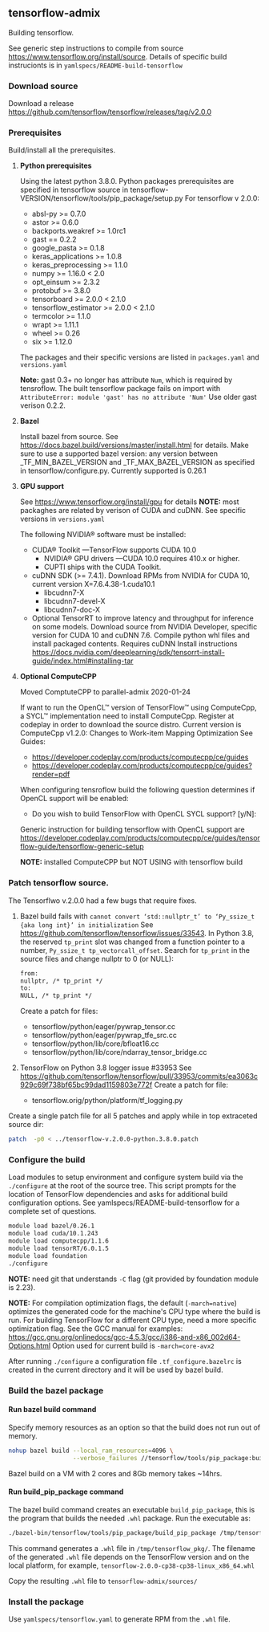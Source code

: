 ## tensorflow-admix
Building tensorflow. 

See generic step instructions to compile from source https://www.tensorflow.org/install/source. 
Details of specific build instrucionts is in `yamlspecs/README-build-tensorflow`

### Download source

Download a release https://github.com/tensorflow/tensorflow/releases/tag/v2.0.0

### Prerequisites

Build/install all the prerequisites.

1. **Python prerequisites**

   Using the latest python 3.8.0.
   Python packages prerequisites are specified in tensorflow source
   in tensorflow-VERSION/tensorflow/tools/pip_package/setup.py
   For tensorflow v 2.0.0: 
   - absl-py >= 0.7.0
   - astor >= 0.6.0
   - backports.weakref >= 1.0rc1
   - gast == 0.2.2
   - google_pasta >= 0.1.8
   - keras_applications >= 1.0.8
   - keras_preprocessing >= 1.1.0
   - numpy >= 1.16.0 < 2.0
   - opt_einsum >= 2.3.2
   - protobuf >= 3.8.0
   - tensorboard >= 2.0.0 < 2.1.0
   - tensorflow_estimator >= 2.0.0 < 2.1.0
   - termcolor >= 1.1.0
   - wrapt >= 1.11.1
   - wheel >= 0.26
   - six >= 1.12.0

   The packages and their specific versions are listed in `packages.yaml` and `versions.yaml`

   **Note:** gast 0.3+ no longer has attribute `Num`, which is required by tensroflow. The built
   tensorflow package fails on import with `AttributeError: module 'gast' has no attribute 'Num'`
   Use older gast verison 0.2.2. 

1. **Bazel**

   Install bazel from source. See https://docs.bazel.build/versions/master/install.html for details.
   Make sure to use a supported bazel version: any version between _TF_MIN_BAZEL_VERSION and 
   _TF_MAX_BAZEL_VERSION as specified in tensorflow/configure.py. Currently supported is 0.26.1

1. **GPU support**  

   See https://www.tensorflow.org/install/gpu for details
   **NOTE:** most packaghes are related by verison of CUDA and cuDNN. See specific versions
   in `versions.yaml`

   The following NVIDIA® software must be installed:
   - CUDA® Toolkit —TensorFlow supports CUDA 10.0 
     - NVIDIA® GPU drivers —CUDA 10.0 requires 410.x or higher.
     - CUPTI ships with the CUDA Toolkit.
   - cuDNN SDK (>= 7.4.1). Download RPMs from NVIDIA for CUDA 10, current version X=7.6.4.38-1.cuda10.1
     - libcudnn7-X
     - libcudnn7-devel-X
     - libcudnn7-doc-X
   - Optional TensorRT to improve latency and throughput for inference on some models.
     Download source from NVIDIA Developer, specific version for CUDA 10 and cuDNN 7.6. Compile python
     whl files and install packaged  contents. Requires cuDNN
     Install instructions https://docs.nvidia.com/deeplearning/sdk/tensorrt-install-guide/index.html#installing-tar

1. **Optional ComputeCPP**
  
   Moved ComptuteCPP to parallel-admix 2020-01-24
  
   If want to run the OpenCL™ version of TensorFlow™ using ComputeCpp, a SYCL™ implementation
   need to install ComputeCpp.  Register at codeplay in order to download the source distro.
   Current version is ComputeCpp v1.2.0: Changes to Work-item Mapping Optimization
   See Guides:
   - https://developer.codeplay.com/products/computecpp/ce/guides
   - https://developer.codeplay.com/products/computecpp/ce/guides?render=pdf
   
   When configuring tensroflow build the following question determines if OpenCL support will be enabled: 
   - Do you wish to build TensorFlow with OpenCL SYCL support? [y/N]: 
   
   Generic instruction for building tensorflow with OpenCL support are 
   https://developer.codeplay.com/products/computecpp/ce/guides/tensorflow-guide/tensorflow-generic-setup

   **NOTE:** installed ComputeCPP but NOT USING with tensorflow build

### Patch tensorflow source.

The Tensorflwo v.2.0.0 had a few bugs that require fixes.

1. Bazel build fails with `cannot convert ‘std::nullptr_t’ to ‘Py_ssize_t {aka long int}’ in initialization`
   See https://github.com/tensorflow/tensorflow/issues/33543.
   In Python 3.8, the reserved `tp_print` slot was changed from a function pointer to a number, 
   `Py_ssize_t tp_vectorcall_offset`. Search for `tp_print` in the source files and change nullptr to 0 (or NULL):
   ```txt
   from:
   nullptr, /* tp_print */ 
   to:
   NULL, /* tp_print */ 
   ```
   Create a patch for files:
   - tensorflow/python/eager/pywrap_tensor.cc 
   - tensorflow/python/eager/pywrap_tfe_src.cc
   - tensorflow/python/lib/core/bfloat16.cc
   - tensorflow/python/lib/core/ndarray_tensor_bridge.cc

1. TensorFlow on Python 3.8 logger issue #33953
   See https://github.com/tensorflow/tensorflow/pull/33953/commits/ea3063c929c69f738bf65bc99dad1159803e772f
   Create a patch for file:
   - tensorflow.orig/python/platform/tf_logging.py

Create a single patch file for all 5 patches and apply while in top extraceted source dir:
```bash
patch  -p0 < ../tensorflow-v.2.0.0-python.3.8.0.patch
```

### Configure the build

Load modules to setup environment and configure system build via the `./configure` at the root of the source tree. 
This script prompts for the location of TensorFlow dependencies and asks for additional build configuration options.
See yamlspecs/README-build-tensorflow for a complete set of questions.
```bash
module load bazel/0.26.1 
module load cuda/10.1.243
module load computecpp/1.1.6 
module load tensorRT/6.0.1.5 
module load foundation
./configure
```

**NOTE:** need git that understands `-C` flag (git provided by foundation module is 2.23).

**NOTE:** For compilation optimization flags, the default (`-march=native`) optimizes the generated code 
for the machine's CPU type where the build is run. For building TensorFlow for a different CPU type, 
need a more specific optimization flag. See the GCC manual for examples:
https://gcc.gnu.org/onlinedocs/gcc-4.5.3/gcc/i386-and-x86_002d64-Options.html
Option used for current build is `-march=core-avx2`

After running `./configure` a configuration file `.tf_configure.bazelrc` is created in the
current directory and it will be used by bazel build.

### Build the bazel package

#### Run bazel build command
Specify memory resources as an option so that the build does not run out of memory.
```bash
nohup bazel build --local_ram_resources=4096 \
                  --verbose_failures //tensorflow/tools/pip_package:build_pip_package > ../build-out &
```

Bazel build on a VM with 2 cores and 8Gb memory takes ~14hrs.

#### Run build_pip_package command
The bazel build command creates an executable `build_pip_package`, this is the program that builds the 
needed `.whl` package. Run the executable as:
```bash
./bazel-bin/tensorflow/tools/pip_package/build_pip_package /tmp/tensorflow_pkg
```

This command generates a `.whl` file  in `/tmp/tensorflow_pkg/`.
The filename of the generated `.whl` file depends on the TensorFlow version and on 
the local platform, for example, `tensorflow-2.0.0-cp38-cp38-linux_x86_64.whl`

Copy the resulting `.whl` file to `tensorflow-admix/sources/`

### Install the package

Use `yamlspecs/tensorflow.yaml` to generate RPM from the `.whl` file.


